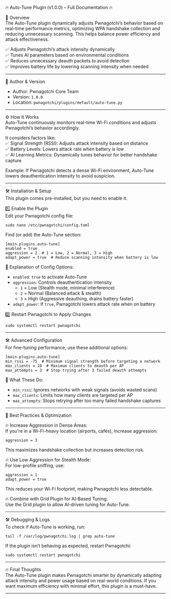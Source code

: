 🔥 Auto-Tune Plugin (v1.0.0) – Full Documentation 🔥  

📌 Overview  
The Auto-Tune plugin dynamically adjusts Pwnagotchi’s behavior based on real-time performance metrics, optimizing WPA handshake collection and reducing unnecessary scanning. This helps balance power efficiency and attack effectiveness.  

✅ Adjusts Pwnagotchi’s attack intensity dynamically  
✅ Tunes AI parameters based on environmental conditions  
✅ Reduces unnecessary deauth packets to avoid detection  
✅ Improves battery life by lowering scanning intensity when needed  

---

👤 Author & Version  
- Author: Pwnagotchi Core Team  
- Version: `1.0.0`  
- Location: `pwnagotchi/plugins/default/auto-tune.py`  

---

⚙️ How It Works  
Auto-Tune continuously monitors real-time Wi-Fi conditions and adjusts Pwnagotchi’s behavior accordingly.  

It considers factors like:  
✅ Signal Strength (RSSI): Adjusts attack intensity based on distance  
✅ Battery Levels: Lowers attack rate when battery is low  
✅ AI Learning Metrics: Dynamically tunes behavior for better handshake capture  

Example: If Pwnagotchi detects a dense Wi-Fi environment, Auto-Tune lowers deauthentication intensity to avoid suspicion.  

---

🛠️ Installation & Setup  
This plugin comes pre-installed, but you need to enable it.  

1️⃣ Enable the Plugin  
Edit your Pwnagotchi config file:  

	sudo nano /etc/pwnagotchi/config.toml  

Find (or add) the Auto-Tune section:  

	[main.plugins.auto-tune]
	enabled = true
	aggression = 2  # 1 = Low, 2 = Normal, 3 = High
	adapt_power = true  # Reduce scanning intensity when battery is low  

📌 Explanation of Config Options:  
- `enabled`: `true` to activate Auto-Tune  
- `aggression`: Controls deauthentication intensity  
  - `1` = Low (Stealth mode, minimal interference)  
  - `2` = Normal (Balanced attack & stealth)  
  - `3` = High (Aggressive deauthing, drains battery faster)  
- `adapt_power`: If `true`, Pwnagotchi lowers attack rate when on battery  

2️⃣ Restart Pwnagotchi to Apply Changes  

	sudo systemctl restart pwnagotchi  

---

🛠️ Advanced Configuration  
For fine-tuning performance, use these additional options:  

	[main.plugins.auto-tune]
	min_rssi = -75  # Minimum signal strength before targeting a network
	max_clients = 10  # Maximum clients to deauth per AP
	max_attempts = 3  # Stop trying after 3 failed deauth attempts  

📌 What These Do:  
- `min_rssi`: Ignores networks with weak signals (avoids wasted scans)  
- `max_clients`: Limits how many clients are targeted per AP  
- `max_attempts`: Stops retrying after too many failed handshake captures  

---

🚀 Best Practices & Optimization  

🔥 Increase Aggression in Dense Areas:  
If you're in a Wi-Fi-heavy location (airports, cafés), increase aggression:  

	aggression = 3  

This maximizes handshake collection but increases detection risk.  

🔥 Use Low Aggression for Stealth Mode:  
For low-profile sniffing, use:  

	aggression = 1  
	adapt_power = true  

This reduces your Wi-Fi footprint, making Pwnagotchi less detectable.  

🔥 Combine with Grid Plugin for AI-Based Tuning:  
Use the Grid plugin to allow AI-driven tuning for Auto-Tune.  

---

🛠️ Debugging & Logs  
To check if Auto-Tune is working, run:  

	tail -f /var/log/pwnagotchi.log | grep auto-tune  

If the plugin isn’t behaving as expected, restart Pwnagotchi:  

	sudo systemctl restart pwnagotchi  

---

🔥 Final Thoughts  
The Auto-Tune plugin makes Pwnagotchi smarter by dynamically adapting attack intensity and power usage based on real-world conditions. If you want maximum efficiency with minimal effort, this plugin is a must-have.  

---
